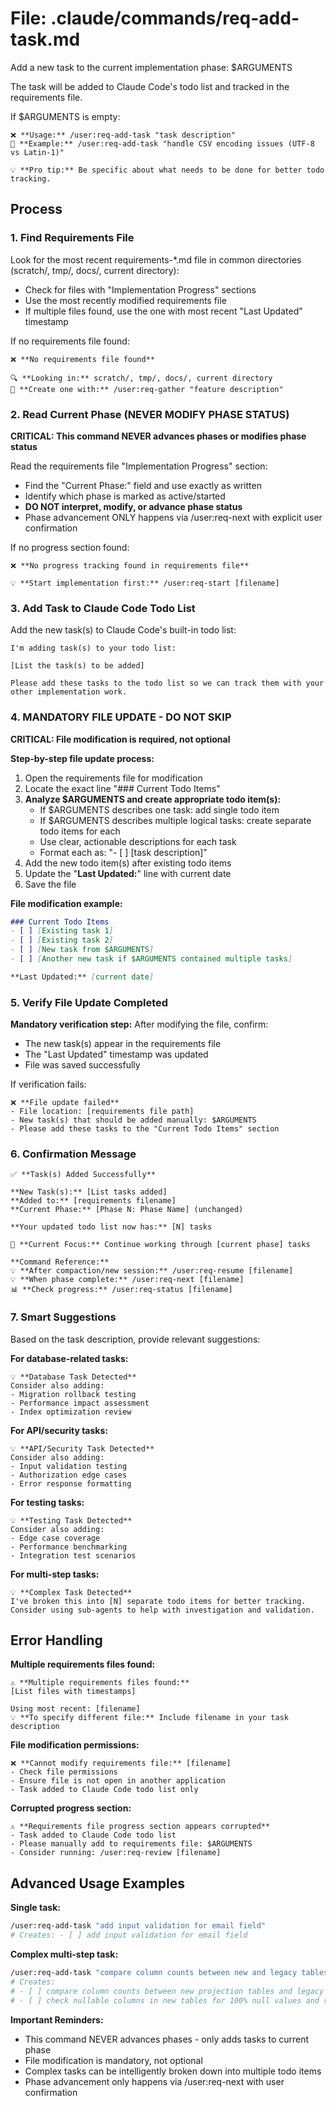 # File: .claude/commands/req-add-task.md

Add a new task to the current implementation phase: $ARGUMENTS

The task will be added to Claude Code's todo list and tracked in the requirements file.

If $ARGUMENTS is empty:
```
❌ **Usage:** /user:req-add-task "task description"
📝 **Example:** /user:req-add-task "handle CSV encoding issues (UTF-8 vs Latin-1)"

💡 **Pro tip:** Be specific about what needs to be done for better todo tracking.
```

## Process

### 1. Find Requirements File
Look for the most recent requirements-*.md file in common directories (scratch/, tmp/, docs/, current directory):
- Check for files with "Implementation Progress" sections
- Use the most recently modified requirements file
- If multiple files found, use the one with most recent "Last Updated" timestamp

If no requirements file found:
```
❌ **No requirements file found**

🔍 **Looking in:** scratch/, tmp/, docs/, current directory
📝 **Create one with:** /user:req-gather "feature description"
```

### 2. Read Current Phase (NEVER MODIFY PHASE STATUS)
**CRITICAL: This command NEVER advances phases or modifies phase status**

Read the requirements file "Implementation Progress" section:
- Find the "Current Phase:" field and use exactly as written
- Identify which phase is marked as active/started
- **DO NOT interpret, modify, or advance phase status**
- Phase advancement ONLY happens via /user:req-next with explicit user confirmation

If no progress section found:
```
❌ **No progress tracking found in requirements file**

💡 **Start implementation first:** /user:req-start [filename]
```

### 3. Add Task to Claude Code Todo List
Add the new task(s) to Claude Code's built-in todo list:

```
I'm adding task(s) to your todo list:

[List the task(s) to be added]

Please add these tasks to the todo list so we can track them with your other implementation work.
```

### 4. MANDATORY FILE UPDATE - DO NOT SKIP
**CRITICAL: File modification is required, not optional**

**Step-by-step file update process:**
1. Open the requirements file for modification
2. Locate the exact line "### Current Todo Items"  
3. **Analyze $ARGUMENTS and create appropriate todo item(s):**
   - If $ARGUMENTS describes one task: add single todo item
   - If $ARGUMENTS describes multiple logical tasks: create separate todo items for each
   - Use clear, actionable descriptions for each task
   - Format each as: "- [ ] [task description]"
4. Add the new todo item(s) after existing todo items
5. Update the "**Last Updated:**" line with current date
6. Save the file

**File modification example:**
```markdown
### Current Todo Items
- [ ] [Existing task 1]
- [ ] [Existing task 2]
- [ ] [New task from $ARGUMENTS]
- [ ] [Another new task if $ARGUMENTS contained multiple tasks]

**Last Updated:** [current date]
```

### 5. Verify File Update Completed
**Mandatory verification step:**
After modifying the file, confirm:
- The new task(s) appear in the requirements file
- The "Last Updated" timestamp was updated
- File was saved successfully

If verification fails:
```
❌ **File update failed**
- File location: [requirements file path]
- New task(s) that should be added manually: $ARGUMENTS
- Please add these tasks to the "Current Todo Items" section
```

### 6. Confirmation Message
```
✅ **Task(s) Added Successfully**

**New Task(s):** [List tasks added]
**Added to:** [requirements filename]
**Current Phase:** [Phase N: Phase Name] (unchanged)

**Your updated todo list now has:** [N] tasks

🎯 **Current Focus:** Continue working through [current phase] tasks

**Command Reference:**
💡 **After compaction/new session:** /user:req-resume [filename]
💡 **When phase complete:** /user:req-next [filename]
📊 **Check progress:** /user:req-status [filename]
```

### 7. Smart Suggestions
Based on the task description, provide relevant suggestions:

**For database-related tasks:**
```
💡 **Database Task Detected**
Consider also adding:
- Migration rollback testing
- Performance impact assessment
- Index optimization review
```

**For API/security tasks:**
```
💡 **API/Security Task Detected**
Consider also adding:
- Input validation testing
- Authorization edge cases
- Error response formatting
```

**For testing tasks:**
```
💡 **Testing Task Detected**
Consider also adding:
- Edge case coverage
- Performance benchmarking
- Integration test scenarios
```

**For multi-step tasks:**
```
💡 **Complex Task Detected**
I've broken this into [N] separate todo items for better tracking.
Consider using sub-agents to help with investigation and validation.
```

## Error Handling

**Multiple requirements files found:**
```
⚠️ **Multiple requirements files found:**
[List files with timestamps]

Using most recent: [filename]
💡 **To specify different file:** Include filename in your task description
```

**File modification permissions:**
```
❌ **Cannot modify requirements file:** [filename]
- Check file permissions
- Ensure file is not open in another application
- Task added to Claude Code todo list only
```

**Corrupted progress section:**
```
⚠️ **Requirements file progress section appears corrupted**
- Task added to Claude Code todo list
- Please manually add to requirements file: $ARGUMENTS
- Consider running: /user:req-review [filename]
```

## Advanced Usage Examples

**Single task:**
```bash
/user:req-add-task "add input validation for email field"
# Creates: - [ ] add input validation for email field
```

**Complex multi-step task:**
```bash
/user:req-add-task "compare column counts between new and legacy tables using MCP, then check for 100% null columns"
# Creates: 
# - [ ] compare column counts between new projection tables and legacy tables using database MCP
# - [ ] check nullable columns in new tables for 100% null values and report findings
```

**Important Reminders:**
- This command NEVER advances phases - only adds tasks to current phase
- File modification is mandatory, not optional
- Complex tasks can be intelligently broken down into multiple todo items
- Phase advancement only happens via /user:req-next with user confirmation
